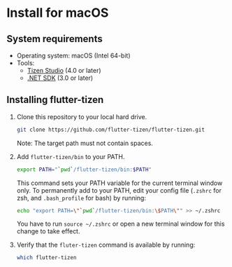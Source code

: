 # Install for macOS

## System requirements

- Operating system: macOS (Intel 64-bit)
- Tools:
  - [Tizen Studio](install-tizen-sdk.md) (4.0 or later)
  - [.NET SDK](https://docs.microsoft.com/en-us/dotnet/core/install/macos) (3.0 or later)

## Installing flutter-tizen

1. Clone this repository to your local hard drive.

   ```sh
   git clone https://github.com/flutter-tizen/flutter-tizen.git
   ```

   Note: The target path must not contain spaces.

1. Add `flutter-tizen/bin` to your PATH.

   ```sh
   export PATH="`pwd`/flutter-tizen/bin:$PATH"
   ```

   This command sets your PATH variable for the current terminal window only. To permanently add to your PATH, edit your config file (`.zshrc` for zsh, and `.bash_profile` for bash) by running:

   ```sh
   echo "export PATH=\"`pwd`/flutter-tizen/bin:\$PATH\"" >> ~/.zshrc
   ```

   You have to run `source ~/.zshrc` or open a new terminal window for this change to take effect.

1. Verify that the `fluter-tizen` command is available by running:

   ```sh
   which flutter-tizen
   ```
